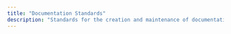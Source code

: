 ```yaml
---
title: "Documentation Standards"
description: "Standards for the creation and maintenance of documentation for Home Assistant."
---
```


<script>
window.location = 'https://developers.home-assistant.io/docs/en/documentation_standards.html';
</script>
